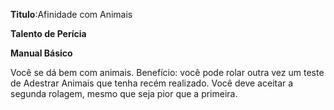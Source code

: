 **Titulo**:Afinidade com Animais

**Talento de Perícia**

**Manual Básico**

 Você se dá bem com animais. Benefício: você pode rolar outra vez um teste de Adestrar Animais que tenha recém realizado. Você deve aceitar a segunda rolagem, mesmo que seja pior que a primeira.